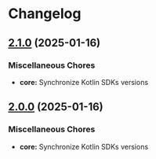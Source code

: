 # Changelog

## [2.1.0](https://github.com/1abhishekpandey/abhishek-kotlin/compare/v2.0.0...v2.1.0) (2025-01-16)

### Miscellaneous Chores

* **core:** Synchronize Kotlin SDKs versions


## [2.0.0](https://github.com/1abhishekpandey/abhishek-kotlin/compare/v1.0.0...v2.0.0) (2025-01-16)

### Miscellaneous Chores

* **core:** Synchronize Kotlin SDKs versions

